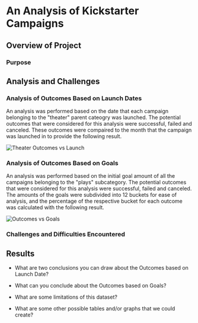 # An Analysis of Kickstarter Campaigns

## Overview of Project

### Purpose

## Analysis and Challenges

### Analysis of Outcomes Based on Launch Dates

An analysis was performed based on the date that each campaign belonging to the "theater" parent cateogry was launched. The potential outcomes that were considered for this analysis were successful, failed and canceled. These outcomes were compaired to the month that the campaign was launched in to provide the following result.

![Theater Outcomes vs Launch](/assets/images/Theater_Outcomes_vs_Launch.png)

### Analysis of Outcomes Based on Goals

An analysis was performed based on the initial goal amount of all the campaigns belonging to the "plays" subcategory. The potential outcomes that were considered for this analysis were successful, failed and canceled. The amounts of the goals were subdivided into 12 buckets for ease of analysis, and the percentage of the respective bucket for each outcome was calculated with the following result. 

![Outcomes vs Goals](/assets/images/Outcomes_vs_Goals.png) 

### Challenges and Difficulties Encountered


## Results

- What are two conclusions you can draw about the Outcomes based on Launch Date?

- What can you conclude about the Outcomes based on Goals?

- What are some limitations of this dataset?

- What are some other possible tables and/or graphs that we could create?
